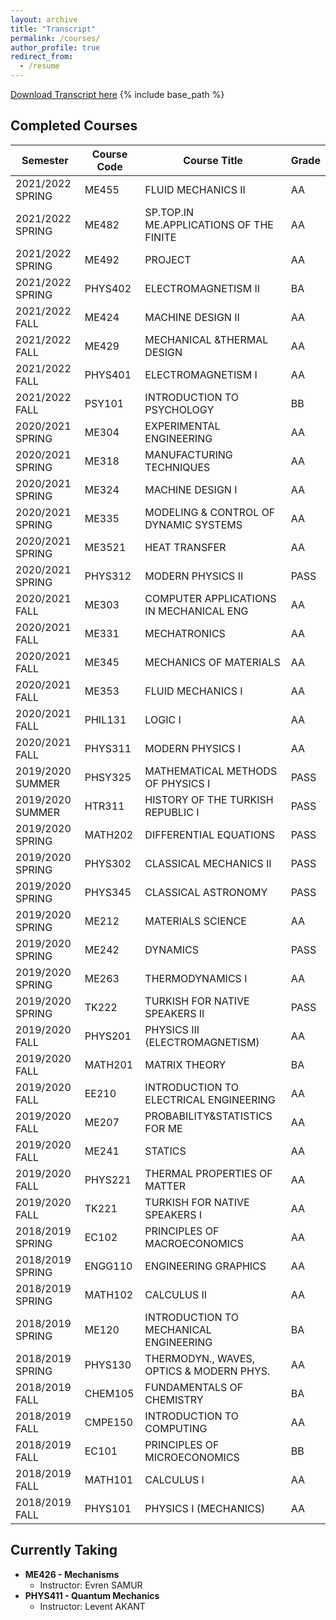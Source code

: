 ```yaml
---
layout: archive
title: "Transcript"
permalink: /courses/
author_profile: true
redirect_from:
  - /resume
---
```

<a href="/files/Transcript.pdf" download>Download Transcript here</a>
{% include base_path %}

## Completed Courses

| Semester         | Course Code | Course Title               | Grade |
| --------------   | ----------- | ------------------------  | ----- |
| 2021/2022 SPRING   |  ME455    |  FLUID MECHANICS II            |  AA    |
| 2021/2022 SPRING   |  ME482    |  SP.TOP.IN ME.APPLICATIONS OF THE FINITE   |   AA    |
| 2021/2022 SPRING   |  ME492    |  PROJECT                       | AA    |
| 2021/2022 SPRING   |  PHYS402  |  ELECTROMAGNETISM II           | BA    |
| 2021/2022 FALL   |  ME424      |  MACHINE DESIGN II             | AA    |
| 2021/2022 FALL   |  ME429      |  MECHANICAL &THERMAL DESIGN    | AA    |
| 2021/2022 FALL   |  PHYS401    |  ELECTROMAGNETISM I            | AA    |
| 2021/2022 FALL   |  PSY101     |  INTRODUCTION TO PSYCHOLOGY    | BB    |
| 2020/2021 SPRING   |  ME304    |  EXPERIMENTAL ENGINEERING      | AA    |
| 2020/2021 SPRING   |  ME318    |  MANUFACTURING TECHNIQUES      | AA    |
| 2020/2021 SPRING   |  ME324    |  MACHINE DESIGN I              | AA    |
| 2020/2021 SPRING   |  ME335    |  MODELING & CONTROL OF DYNAMIC SYSTEMS | AA    |
| 2020/2021 SPRING   |  ME3521   |  HEAT TRANSFER                         | AA    |
| 2020/2021 SPRING   |  PHYS312  |  MODERN PHYSICS II               | PASS  |
| 2020/2021 FALL   |  ME303    |  COMPUTER APPLICATIONS IN MECHANICAL ENG   | AA    |
| 2020/2021 FALL   |  ME331    |  MECHATRONICS                      | AA    |
| 2020/2021 FALL   |  ME345    |  MECHANICS OF MATERIALS            | AA    |
| 2020/2021 FALL   |  ME353    |  FLUID MECHANICS I                 | AA    |
| 2020/2021 FALL   |  PHIL131      |  LOGIC I                         | AA    |
| 2020/2021 FALL   |  PHYS311      |  MODERN PHYSICS I                | AA    |
| 2019/2020 SUMMER   | PHSY325     | MATHEMATICAL METHODS OF PHYSICS I    | PASS    |
| 2019/2020 SUMMER   | HTR311      | HISTORY OF THE TURKISH REPUBLIC I    | PASS    |
| 2019/2020 SPRING   | MATH202     | DIFFERENTIAL EQUATIONS               | PASS    |
| 2019/2020 SPRING   | PHYS302     | CLASSICAL MECHANICS II               | PASS    |
| 2019/2020 SPRING   | PHYS345     | CLASSICAL ASTRONOMY                  | PASS    |
| 2019/2020 SPRING   | ME212       | MATERIALS SCIENCE                    | AA      |
| 2019/2020 SPRING   | ME242       | DYNAMICS                             | PASS    |
| 2019/2020 SPRING   | ME263       | THERMODYNAMICS I                     | AA      |
| 2019/2020 SPRING   | TK222       | TURKISH FOR NATIVE SPEAKERS II       | PASS    |
| 2019/2020 FALL     | PHYS201     | PHYSICS III (ELECTROMAGNETISM)           | AA    |
| 2019/2020 FALL     | MATH201     | MATRIX THEORY           | BA    |
| 2019/2020 FALL     | EE210       | INTRODUCTION TO ELECTRICAL ENGINEERING | AA    |
| 2019/2020 FALL     | ME207       | PROBABILITY&STATISTICS FOR ME    | AA    |
| 2019/2020 FALL     | ME241       | STATICS                         | AA    |
| 2019/2020 FALL     | PHYS221     | THERMAL PROPERTIES OF MATTER    | AA    |
| 2019/2020 FALL     | TK221       | TURKISH FOR NATIVE SPEAKERS I   | AA    |
| 2018/2019 SPRING   | EC102       | PRINCIPLES OF MACROECONOMICS |  AA    |
| 2018/2019 SPRING   | ENGG110     | ENGINEERING GRAPHICS         |  AA    |
| 2018/2019 SPRING   | MATH102     | CALCULUS II                  |  AA    |
| 2018/2019 SPRING   | ME120       | INTRODUCTION TO MECHANICAL ENGINEERING | BA    |
| 2018/2019 SPRING   | PHYS130     | THERMODYN., WAVES, OPTICS & MODERN PHYS. |  AA    |
| 2018/2019 FALL     | CHEM105     | FUNDAMENTALS OF CHEMISTRY    |   BA    |
| 2018/2019 FALL     | CMPE150     | INTRODUCTION TO COMPUTING    |   AA    |
| 2018/2019 FALL     | EC101       | PRINCIPLES OF MICROECONOMICS |   BB    |
| 2018/2019 FALL     | MATH101     | CALCULUS I                   |   AA    |
| 2018/2019 FALL     | PHYS101     | PHYSICS I (MECHANICS)                    |   AA    |


## Currently Taking

  * **ME426   - Mechanisms**
    * Instructor: Evren SAMUR
  * **PHYS411 - Quantum Mechanics**
    * Instructor: Levent AKANT
